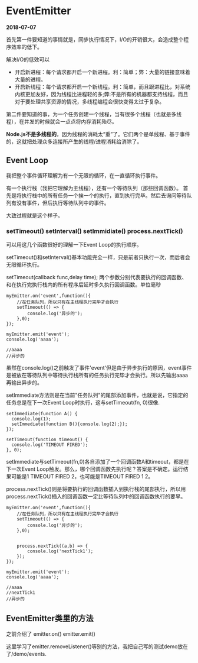 # EventEmitter
**2018-07-07**

首先第一件要知道的事情就是，同步执行情况下，I/O的开销很大，会造成整个程序效率的低下。

解决I/O的低效可以

- 开启新进程：每个请求都开启一个新进程。利：简单；弊：大量的链接意味着大量的进程。
- 开启新线程：每个请求都开启一个新线程。利：简单，而且跟进程比，对系统内核更加友好，因为线程比进程轻的多;弊:不是所有的机器都支持线程，而且对于要处理共享资源的情况，多线程编程会很快变得太过于复杂。

第二件要知道的事，为一个任务创建一个线程，当有很多个线程（也就是多线程），在并发的时候就会一点点将内存消耗殆尽。

**Node.js不是多线程的**，因为线程的消耗太“重”了。它们两个是单线程、基于事件的，这就把处理众多连接所产生的线程/进程消耗给消除了。

## Event Loop

我把整个事件循环理解为有一个无限的循环，在一直循环执行事件。

有一个执行栈（我把它理解为主线程），还有一个等待队列（那些回调函数）。
首先是将执行栈中的所有任务一个挨一个的执行，直到执行完毕。然后去询问等待队列有没有事件，但后执行等待队列中的事件。

大致过程就是这个样子。

### setTimeout() setInterval() setImmidiate() process.nextTick()

可以用这几个函数很好的理解一下Event Loop的执行顺序。

setTimeout()和setInterval()基本功能完全一样，只是前者只执行一次，而后者会无限循环执行。

setTimeout(callback func,delay time);
两个参数分别代表要执行的回调函数、和在执行完执行栈内的所有程序后延时多久执行回调函数。单位毫秒

```
myEmitter.on('event',function(){ 
    //在任务队列，所以只有在主线程执行完毕才会执行
    setTimeout(() => {
        console.log('异步的');
    },0);
});

myEmitter.emit('event');
console.log('aaaa');

//aaaa
//异步的
```
虽然在console.log()之前触发了事件'event'但是由于异步执行的原因，event事件是被放在等待队列中等待执行栈所有的任务执行完毕才会执行。所以先输出aaaa再输出异步的。

setImmediate方法则是在当前"任务队列"的尾部添加事件，也就是说，它指定的任务总是在下一次Event Loop时执行，这与setTimeout(fn, 0)很像.
```
setImmediate(function A() {
  console.log(1);
  setImmediate(function B(){console.log(2);});
});

setTimeout(function timeout() {
  console.log('TIMEOUT FIRED');
}, 0);
```
setImmediate与setTimeout(fn,0)各自添加了一个回调函数A和timeout，都是在下一次Event Loop触发。那么，哪个回调函数先执行呢？答案是不确定。运行结果可能是1  TIMEOUT FIRED  2，也可能是TIMEOUT FIRED  1  2。

process.nextTick()则是将要执行的回调函数插入到执行栈的尾部执行，所以用process.nextTick()插入的回调函数一定比等待队列中的回调函数执行的要早。
```
myEmitter.on('event',function(){ 
    //在任务队列，所以只有在主线程执行完毕才会执行
    setTimeout(() => {
        console.log('异步的');
    },0);


    process.nextTick((a,b) => {
        console.log('nextTick1');
    });
});

myEmitter.emit('event');
console.log('aaaa');

//aaaa
//nextTick1
//异步的
```

## EventEmitter类里的方法

之前介绍了 emitter.on()  emitter.emit()

这里学习了emitter.removeListener()等别的方法，我把自己写的测试demo放在了/demo/events.





